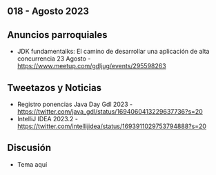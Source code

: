 018 - Agosto 2023
--

## Anuncios parroquiales
- JDK fundamentalks: El camino de desarrollar una aplicación de alta concurrencia 23 Agosto - https://www.meetup.com/gdljug/events/295598263

## Tweetazos y Noticias
- Registro ponencias Java Day Gdl 2023 - https://twitter.com/java_gdl/status/1694060413229637736?s=20
- IntelliJ IDEA 2023.2 - https://twitter.com/intellijidea/status/1693911029753794888?s=20

## Discusión
* Tema aquí
 

